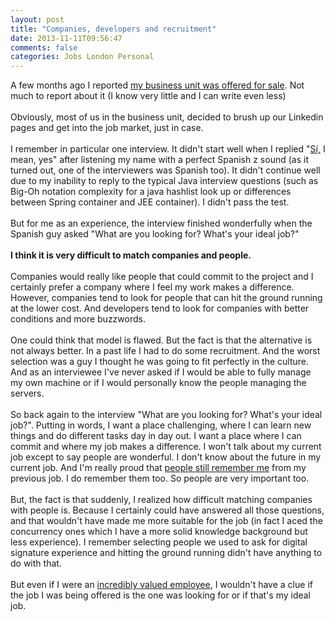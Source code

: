 ```yaml
---
layout: post
title: "Companies, developers and recruitment"
date: 2013-11-11T09:56:47
comments: false
categories: Jobs London Personal
---
```


A few months ago I reported <a href="http://gonfva.blogspot.co.uk/2013/08/changes.html">my business unit was offered for sale</a>. Not much to report about it (I know very little and I can write even less)
<br /><br />
Obviously, most of us in the business unit, decided to brush up our Linkedin pages and get into the job market, just in case.
<br /><br />
I remember in particular one interview. It didn't start well when I replied "<a href="http://translate.google.com/#es/en/s%C3%AD">Sí,</a> I mean, yes" after listening my name with a perfect Spanish z sound (as it turned out, one of the interviewers was Spanish too). It didn't continue well due to my inability to reply to the typical Java interview questions (such as Big-Oh notation complexity for a java hashlist look up or differences between Spring container and JEE container). I didn't pass the test.
<br /><br />
But for me as an experience, the interview finished wonderfully when the Spanish guy asked "What are you looking for? What's your ideal job?"
<br /><br />
<b>I think it is very difficult to match companies and people.</b>
<br /><br />
Companies would really like people that could commit to the project and I certainly prefer a company where I feel my work makes a difference. However, companies tend to look for people that can hit the ground running at the lower cost. And developers tend to look for companies with better conditions and more buzzwords.
<br /><br />
One could think that model is flawed. But the fact is that the alternative is not always better. In a past life I had to do some recruitment. And the worst selection was a guy I thought he was going to fit perfectly in the culture. And as an interviewee I've never asked if I would be able to fully manage my own machine or if I would personally know the people managing the servers.
<br /><br />
So back again to the interview "What are you looking for? What's your ideal job?". Putting in words, I want a place challenging, where I can learn new things and do different tasks day in day out. I want a place where I can commit and where my job makes a difference. I won't talk about my current job except to say people are wonderful. I don't know about the future in my current job. And I'm really proud that <a href="http://gonfva.blogspot.co.uk/2013/11/one-year.html?showComment=1383561713976#c2877416254032399152">people still remember me</a> from my previous job. I do remember them too. So people are very important too.
<br /><br />
But, the fact is that suddenly, I realized how difficult matching companies with people is. Because I certainly could have answered all those questions, and that wouldn't have made me more suitable for the job (in fact I aced the concurrency ones which I have a more solid knowledge background but less experience). I remember selecting people we used to ask for digital signature experience and hitting the ground running didn't have anything to do with that.
<br /><br />
But even if I were an <a href="http://www.reuters.com/article/2013/10/13/net-us-siliconvalley-engineers-twitter-idUSBRE99C03R20131013">incredibly valued employee</a>, I wouldn't have a clue if the job I was being offered is the one was looking for or if that's my ideal job.
<br /><br />
